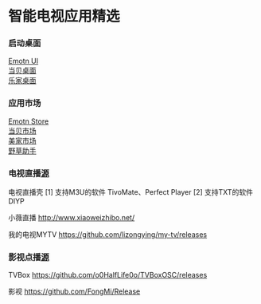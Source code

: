 # 智能电视应用精选

### 启动桌面

[Emotn UI](https://app.emotn.com/ui/)  
[当贝桌面](https://www.dangbei.com/zhuomian/)  
[乐家桌面](https://lejiazm.com/)  

### 应用市场

[Emotn Store](https://app.emotn.com/)  
[当贝市场](https://www.dangbei.com/apps/)  
[美家市场](https://www.mjapk.com/mjapp/)  
[野草助手](https://www.yecao.fun/)

### 电视直播[源](https://github.com/vinswu/vinswu.github.io/blob/main/live/readme.md#直播源)

电视直播壳 [1] 支持M3U的软件 TivoMate、Perfect Player  [2] 支持TXT的软件 DIYP  

小薇直播 http://www.xiaoweizhibo.net/  

我的电视MYTV https://github.com/lizongying/my-tv/releases

### 影视点播[源](https://github.com/vinswu/vinswu.github.io/tree/main/tvbox#在线接口)

TVBox https://github.com/o0HalfLife0o/TVBoxOSC/releases   

影视 https://github.com/FongMi/Release
